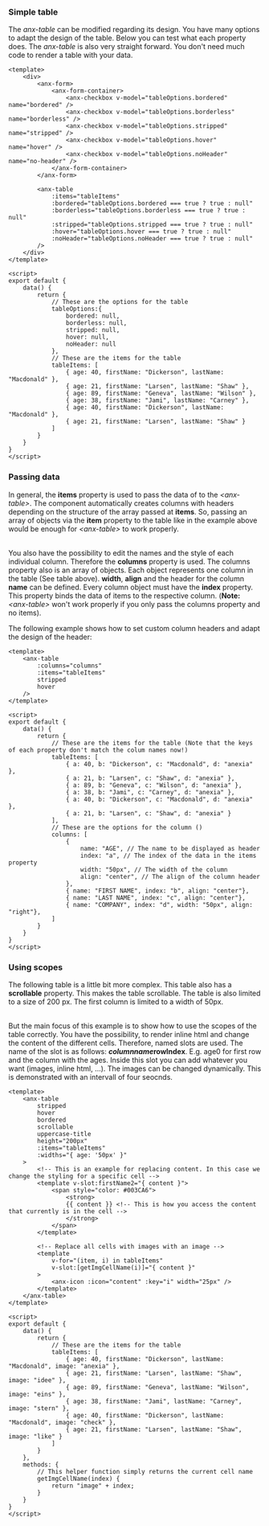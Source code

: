 ### Simple table

The *anx-table* can be modified regarding its design. You have many options to adapt the design of the table. Below you can test what each property does. The *anx-table* is also very straight forward. You don't need much code to render a table with your data.

```vue
<template>
    <div>
        <anx-form>
            <anx-form-container>
                <anx-checkbox v-model="tableOptions.bordered" name="bordered" />
                <anx-checkbox v-model="tableOptions.borderless" name="borderless" />
                <anx-checkbox v-model="tableOptions.stripped" name="stripped" />
                <anx-checkbox v-model="tableOptions.hover" name="hover" />
                <anx-checkbox v-model="tableOptions.noHeader" name="no-header" />
            </anx-form-container>
        </anx-form>

        <anx-table
            :items="tableItems"
            :bordered="tableOptions.bordered === true ? true : null"
            :borderless="tableOptions.borderless === true ? true : null"
            :stripped="tableOptions.stripped === true ? true : null"
            :hover="tableOptions.hover === true ? true : null"
            :noHeader="tableOptions.noHeader === true ? true : null"
        />
    </div>
</template>

<script>
export default {
    data() {
        return {
            // These are the options for the table
            tableOptions:{
                bordered: null,
                borderless: null,
                stripped: null,
                hover: null,
                noHeader: null
            },
            // These are the items for the table
            tableItems: [
                { age: 40, firstName: "Dickerson", lastName: "Macdonald" },
                { age: 21, firstName: "Larsen", lastName: "Shaw" },
                { age: 89, firstName: "Geneva", lastName: "Wilson" },
                { age: 38, firstName: "Jami", lastName: "Carney" },
                { age: 40, firstName: "Dickerson", lastName: "Macdonald" },
                { age: 21, firstName: "Larsen", lastName: "Shaw" }
            ]
        }
    }
}
</script>
```

### Passing data

In general, the <strong>items</strong> property is used to pass the data of to the <i>&lt;anx-table&gt;</i>. The component automatically creates columns with headers depending on the structure of the array passed at <strong>items</strong>. So, passing an array of objects via the <strong>item</strong> property to the table like in the example above would be enough for <i>&lt;anx-table&gt;</i> to work properly.<br /><br />

You also have the possibility to edit the names and the style of each individual column. Therefore the <strong>columns</strong> property is used. The columns property also is an array of objects. Each object represents one column in the table (See table above). <strong>width</strong>, <strong>align</strong> and the header for the column <strong>name</strong> can be defined. Every column object must have the <strong>index</strong> property. This property binds the data of items to the respective column. (<strong>Note: </strong> <i>&lt;anx-table&gt;</i> won't work properly if you only pass the columns property and no items).

The following example shows how to set custom column headers and adapt the design of the header:

```vue
<template>
    <anx-table
        :columns="columns"
        :items="tableItems"
        stripped
        hover
    />
</template>

<script>
export default {
    data() {
        return {
            // These are the items for the table (Note that the keys of each property don't match the colum names now!)
            tableItems: [
                { a: 40, b: "Dickerson", c: "Macdonald", d: "anexia" },
                { a: 21, b: "Larsen", c: "Shaw", d: "anexia" },
                { a: 89, b: "Geneva", c: "Wilson", d: "anexia" },
                { a: 38, b: "Jami", c: "Carney", d: "anexia" },
                { a: 40, b: "Dickerson", c: "Macdonald", d: "anexia" },
                { a: 21, b: "Larsen", c: "Shaw", d: "anexia" }
            ],
            // These are the options for the column ()
            columns: [
                {
                    name: "AGE", // The name to be displayed as header
                    index: "a", // The index of the data in the items property
                    width: "50px", // The width of the column
                    align: "center", // The align of the column header
                },
                { name: "FIRST NAME", index: "b", align: "center"},
                { name: "LAST NAME", index: "c", align: "center"},
                { name: "COMPANY", index: "d", width: "50px", align: "right"},
            ]
        }
    }
}
</script>
```

### Using scopes

The following table is a little bit more complex. This table also has a <strong>scrollable</strong> property. This makes the table scrollable. The table is also limited to a size of 200 px. The first column is limited to a width of 50px.<br /><br />

But the main focus of this example is to show how to use the scopes of the table correctly. You have the possibility, to render inline html and change the content of the different cells. Therefore, named slots are used. The name of the slot is as follows:
<strong>$columnname$rowIndex</strong>. E.g. age0 for first row and the column with the ages. Inside this slot you can add whatever you want (images, inline html, ...). The images can be changed dynamically. This is demonstrated with an intervall of four seocnds.

```vue
<template>
    <anx-table
        stripped
        hover
        bordered
        scrollable
        uppercase-title
        height="200px"
        :items="tableItems"
        :widths="{ age: '50px' }"
    >
        <!-- This is an example for replacing content. In this case we change the styling for a specific cell -->
        <template v-slot:firstName2="{ content }">
            <span style="color: #003CA6">
                <strong>
                {{ content }} <!-- This is how you access the content that currently is in the cell -->
                </strong>
            </span>
        </template>

        <!-- Replace all cells with images with an image -->
        <template
            v-for="(item, i) in tableItems"
            v-slot:[getImgCellName(i)]="{ content }"
        >
            <anx-icon :icon="content" :key="i" width="25px" />
        </template>
    </anx-table>
</template>

<script>
export default {
    data() {
        return {
            // These are the items for the table
            tableItems: [
                { age: 40, firstName: "Dickerson", lastName: "Macdonald", image: "anexia" },
                { age: 21, firstName: "Larsen", lastName: "Shaw", image: "idee" },
                { age: 89, firstName: "Geneva", lastName: "Wilson", image: "eins" },
                { age: 38, firstName: "Jami", lastName: "Carney", image: "stern" },
                { age: 40, firstName: "Dickerson", lastName: "Macdonald", image: "check" },
                { age: 21, firstName: "Larsen", lastName: "Shaw", image: "like" }
            ]
        }
    },
    methods: {
        // This helper function simply returns the current cell name
        getImgCellName(index) {
            return "image" + index;
        }
    }
}
</script>
```